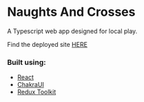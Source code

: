 # Naughts And Crosses

A Typescript web app designed for local play.

Find the deployed site [HERE](https://carltonlnd-naughts-and-crosses.netlify.app/)

### Built using:

- [React](https://react.dev/)
- [ChakraUI](https://chakra-ui.com/)
- [Redux Toolkit](https://redux-toolkit.js.org/)
